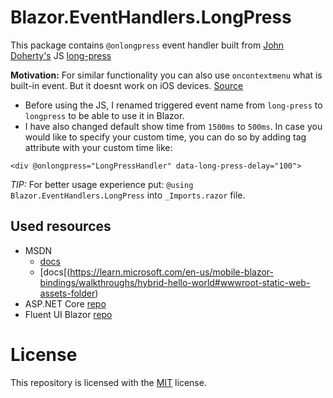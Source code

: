 # Blazor.EventHandlers.LongPress

This package contains `@onlongpress` event handler built from [John Doherty's](https://github.com/john-doherty) JS [long-press](https://github.com/john-doherty/long-press-event) 

**Motivation:** For similar functionality you can also use `oncontextmenu` what is built-in event. But it doesnt work on iOS devices. [Source](https://caniuse.com/mdn-api_element_contextmenu_event)

- Before using the JS, I renamed triggered event name from `long-press` to `longpress` to be able to use it in Blazor.
- I have also changed default show time from `1500ms` to `500ms`. In case you would like to specify your custom time, you can do so by adding tag attribute with your custom time like: 
``` 
<div @onlongpress="LongPressHandler" data-long-press-delay="100"> 
```

*TIP:* For better usage experience put: `@using Blazor.EventHandlers.LongPress` into `_Imports.razor` file.

## Used resources
- MSDN 
  - [docs](https://docs.microsoft.com/en-us/aspnet/core/blazor/components/event-handling?view=aspnetcore-7.0)
  - [docs[(https://learn.microsoft.com/en-us/mobile-blazor-bindings/walkthroughs/hybrid-hello-world#wwwroot-static-web-assets-folder) 
- ASP.NET Core [repo](https://github.com/dotnet/aspnetcore/tree/main/src/Components/Web/src/Web)
- Fluent UI Blazor [repo](https://github.com/microsoft/fluentui-blazor/blob/1aa0e2fdd144c3b243b387d90d5a6499995436df/src/Microsoft.Fast.Components.FluentUI/wwwroot/Microsoft.Fast.Components.FluentUI.lib.module.js)

# License
This repository is licensed with the [MIT](LICENSE.txt) license.
